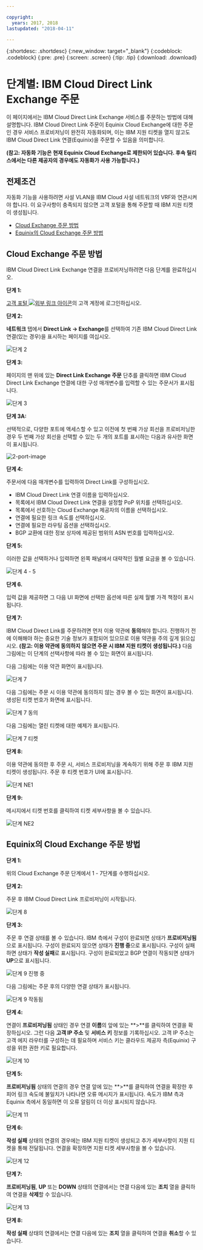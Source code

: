 ```yaml
---

copyright:
  years: 2017, 2018
lastupdated: "2018-04-11"

---
```


{:shortdesc: .shortdesc}
{:new_window: target="_blank"}
{:codeblock: .codeblock}
{:pre: .pre}
{:screen: .screen}
{:tip: .tip}
{:download: .download}

# 단계별: IBM Cloud Direct Link Exchange 주문

이 페이지에서는 IBM Cloud Direct Link Exchange 서비스를 주문하는 방법에 대해 설명합니다. IBM Cloud Direct Link 주문이 Equinix Cloud Exchange에 대한 주문인 경우 서비스 프로비저닝이 완전히 자동화되며, 이는 IBM 지원 티켓을 열지 않고도 IBM Cloud Direct Link 연결(Equinix)을 주문할 수 있음을 의미합니다.

**(참고: 자동화 기능은 현재 Equinix Cloud Exchange로 제한되어 있습니다. 후속 릴리스에서는 다른 제공자의 경우에도 자동화가 사용 가능합니다.)**

## 전제조건

자동화 기능을 사용하려면 사설 VLAN을 IBM Cloud 사설 네트워크의 VRF와 연관시켜야 합니다. 이 요구사항이 충족되지 않으면 고객 포털을 통해 주문할 때 IBM 지원 티켓이 생성됩니다.

 * [Cloud Exchange 주문 방법](#how-to-order-cloud-exchange)
 * [Equinix의 Cloud Exchange 주문 방법](#how-to-order-cloud-exchange-for-equinix)

## Cloud Exchange 주문 방법

IBM Cloud Direct Link Exchange 연결을 프로비저닝하려면 다음 단계를 완료하십시오.

**단계 1:**

[고객 포털 ![외부 링크 아이콘](../../icons/launch-glyph.svg "외부 링크 아이콘")](https://control.softlayer.com/)의 고객 계정에 로그인하십시오.

**단계 2:**

**네트워크** 탭에서 **Direct Link -> Exchange**를 선택하여 기존 IBM Cloud Direct Link 연결(있는 경우)을 표시하는 페이지를 여십시오.

![단계 2](/images/Equinix-Step2.png)

**단계 3:**

페이지의 맨 위에 있는 **Direct Link Exchange 주문** 단추를 클릭하면 IBM Cloud Direct Link Exchange 연결에 대한 구성 매개변수를 입력할 수 있는 주문서가 표시됩니다.

![단계 3](/images/Equinix-Step3.png)

**단계 3A:**

선택적으로, 다양한 포트에 액세스할 수 있고 이전에 첫 번째 가상 회선을 프로비저닝한 경우 두 번째 가상 회선을 선택할 수 있는 두 개의 포트를 표시하는 다음과 유사한 화면이 표시됩니다.

![2-port-image](/images/exchange-2-ports-image.png)

**단계 4:**

주문서에 다음 매개변수를 입력하여 Direct Link를 구성하십시오.
  * IBM Cloud Direct Link 연결 이름을 입력하십시오.
  * 목록에서 IBM Cloud Direct Link 연결을 설정할 PoP 위치를 선택하십시오.
  * 목록에서 선호하는 Cloud Exchange 제공자의 이름을 선택하십시오.
  * 연결에 필요한 링크 속도를 선택하십시오.
  * 연결에 필요한 라우팅 옵션을 선택하십시오.
  * BGP 교환에 대한 정보 상자에 제공된 범위의 ASN 번호를 입력하십시오.

**단계 5:**

이러한 값을 선택하거나 입력하면 왼쪽 패널에서 대략적인 월별 요금을 볼 수 있습니다.

![단계 4 - 5](/images/Equinix-Step4-5.png)

**단계 6.**

입력 값을 제공하면 그 다음 UI 화면에 선택한 옵션에 따른 실제 월별 가격 책정이 표시됩니다.

**단계 7:**

IBM Cloud Direct Link를 주문하려면 먼저 이용 약관에 **동의**해야 합니다. 진행하기 전에 이해해야 하는 중요한 기술 정보가 포함되어 있으므로 이용 약관을 주의 깊게 읽으십시오. **(참고: 이용 약관에 동의하지 않으면 주문 시 IBM 지원 티켓이 생성됩니다.)** 다음 그림에는 이 단계의 선택사항에 따라 볼 수 있는 화면이 표시됩니다.

다음 그림에는 이용 약관 화면이 표시됩니다.

![단계 7](images/Equinix-Step7.png)

다음 그림에는 주문 시 이용 약관에 동의하지 않는 경우 볼 수 있는 화면이 표시됩니다. 생성된 티켓 번호가 화면에 표시됩니다.

![단계 7 동의](/images/Equinix-Step7-NoAgree.png)

다음 그림에는 열린 티켓에 대한 예제가 표시됩니다.

![단계 7 티켓](/images/Equinix-Step7-NoAgree-Ticket.png)

**단계 8:**

이용 약관에 동의한 후 주문 시, 서비스 프로비저닝을 계속하기 위해 주문 후 IBM 지원 티켓이 생성됩니다. 주문 후 티켓 번호가 UI에 표시됩니다. 

![단계 NE1](/images/Non-Equinix-Step1.png)

**단계 9:**

메시지에서 티켓 번호를 클릭하여 티켓 세부사항을 볼 수 있습니다.

![단계 NE2](/images/Non-Equinix-Step2.png)

## Equinix의 Cloud Exchange 주문 방법

**단계 1:**

위의 Cloud Exchange 주문 단계에서 1 - 7단계를 수행하십시오.

**단계 2:**

주문 후 IBM Cloud Direct Link 프로비저닝이 시작됩니다.

![단계 8](/images/Equinix-Step8.png)

**단계 3:**

주문 후 연결 상태를 볼 수 있습니다. IBM 측에서 구성이 완료되면 상태가 **프로비저닝됨**으로 표시됩니다. 구성이 완료되지 않으면 상태가 **진행 중**으로 표시됩니다. 구성이 실패하면 상태가 **작성 실패**로 표시됩니다. 구성이 완료되었고 BGP 연결이 작동되면 상태가 **UP**으로 표시됩니다.

![단계 9 진행 중](/images/Equinix-Step9-InProgress.png)

다음 그림에는 주문 후의 다양한 연결 상태가 표시됩니다.

![단계 9 작동됨](/images/Equinix-Step9-UP.png)

**단계 4:**

연결이 **프로비저닝됨** 상태인 경우 연결 **이름**의 앞에 있는 **>**를 클릭하여 연결을 확장하십시오. 그런 다음 **고객 IP 주소** 및 **서비스 키** 정보를 기록하십시오. 고객 IP 주소는 고객 에지 라우터를 구성하는 데 필요하며 서비스 키는 클라우드 제공자 측(Equinix) 구성을 위한 권한 키로 필요합니다.

![단계 10](/images/Equinix-Step10-Provisioned.png)

**단계 5:**

**프로비저닝됨** 상태의 연결의 경우 연결 앞에 있는 **>**를 클릭하여 연결을 확장한 후 피어 링크 속도에 불일치가 나타나면 오류 메시지가 표시됩니다. 속도가 IBM 측과 Equinix 측에서 동일하면 이 오류 알림이 더 이상 표시되지 않습니다.

![단계 11](/images/Equinix-Step11-PortMismatch.png)

**단계 6:**

**작성 실패** 상태의 연결의 경우에는 IBM 지원 티켓이 생성되고 추가 세부사항이 지원 티켓을 통해 전달됩니다. 연결을 확장하면 지원 티켓 세부사항을 볼 수 있습니다.

![단계 12](/images/Equinix-Step12-CreateFailed.png)

**단계 7:**

**프로비저닝됨**, **UP** 또는 **DOWN** 상태의 연결에서는 연결 다음에 있는 **조치** 열을 클릭하여 연결을 **삭제**할 수 있습니다.

![단계 13](/images/Equinix-Step13-Delete.png)

**단계 8:**

**작성 실패** 상태의 연결에서는 연결 다음에 있는 **조치** 열을 클릭하여 연결을 **취소**할 수 있습니다.

